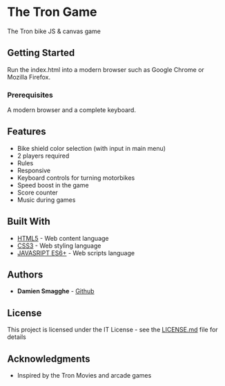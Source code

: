 # The Tron Game

The Tron bike JS & canvas game

## Getting Started

Run the index.html into a modern browser such as Google Chrome or Mozilla Firefox.

### Prerequisites

A modern browser and a complete keyboard.

## Features

* Bike shield color selection (with input in main menu)
* 2 players required
* Rules
* Responsive
* Keyboard controls for turning motorbikes
* Speed boost in the game
* Score counter
* Music during games

## Built With

* [HTML5](https://developer.mozilla.org/fr/docs/Web/HTML) - Web content language
* [CSS3](https://developer.mozilla.org/fr/docs/Web/CSS) - Web styling language
* [JAVASRIPT ES6+](https://www.javascript.com/) - Web scripts language

## Authors

* **Damien Smagghe** - [Github](https://github.com/DamienSmagghe)

## License

This project is licensed under the IT License - see the [LICENSE.md](LICENSE.md) file for details

## Acknowledgments

* Inspired by the Tron Movies and arcade games

